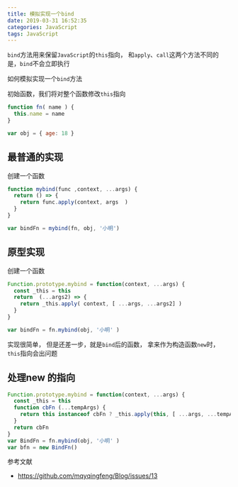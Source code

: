 ```yaml
---
title: 模拟实现一个bind
date: 2019-03-31 16:52:35
categories: JavaScript
tags: JavaScript
---
```


`bind`方法用来保留`JavaScript`的`this`指向， 和`apply`、`call`这两个方法不同的是，`bind`不会立即执行

如何模拟实现一个`bind`方法

初始函数，我们将对整个函数修改`this`指向
```JavaScript
function fn( name ) {
  this.name = name
}

var obj = { age: 18 }
```
## 最普通的实现
创建一个函数
```JavaScript
function mybind(func ,context, ...args) {
  return () => {
    return func.apply(context, args  )
  }
}

var bindFn = mybind(fn, obj, '小明')
```

## 原型实现
创建一个函数
```JavaScript
Function.prototype.mybind = function(context, ...args) {
  const _this = this
  return  (...args2) => {
    return _this.apply( context, [ ...args, ...args2] )
  } 
}

var bindFn = fn.mybind(obj, '小明' )
```



实现很简单， 但是还差一步，就是`bind`后的函数， 拿来作为构造函数`new`时， `this`指向会出问题


## 处理new 的指向

```JavaScript
Function.prototype.mybind = function(context, ...args) {
  const _this = this
  function cbFn (...tempArgs) {
    return this instanceof cbFn ? _this.apply(this, [ ...args, ...tempArgs]) : _this.apply( context, [ ...args, ...tempArgs] )
  } 
  return cbFn
}
var BindFn = fn.mybind(obj, '小明' )
var bfn = new BindFn()
```


参考文献
* https://github.com/mqyqingfeng/Blog/issues/13



















